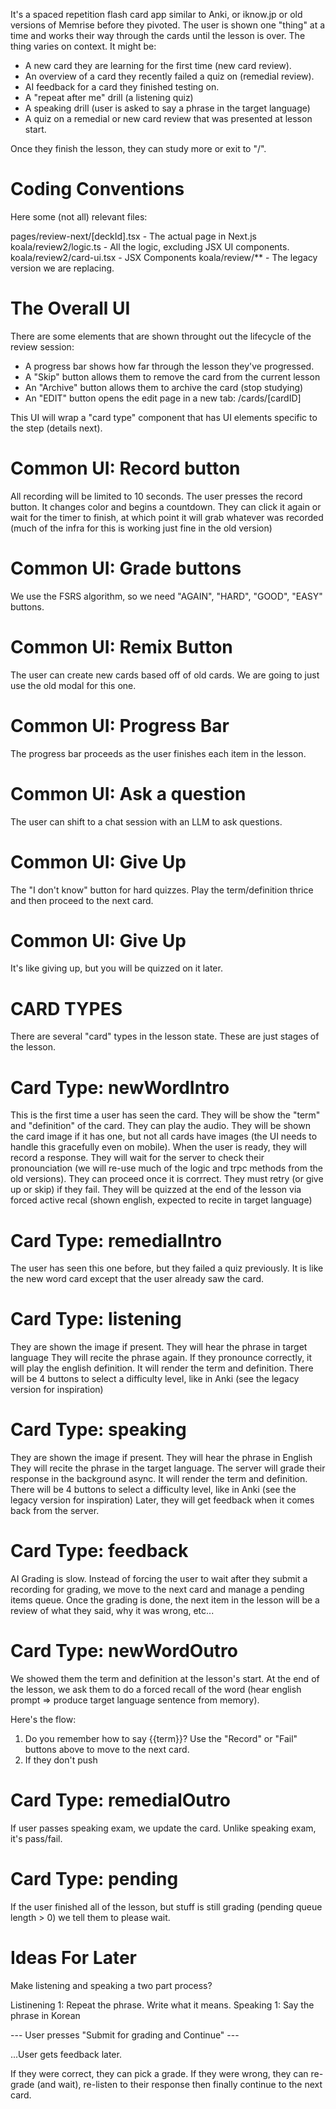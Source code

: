 It's a spaced repetition flash card app similar to Anki, or iknow.jp or old versions of Memrise before they pivoted.
The user is shown one "thing" at a time and works their way through the cards until the lesson is over.
The thing varies on context. It might be:

- A new card they are learning for the first time (new card review).
- An overview of a card they recently failed a quiz on (remedial review).
- AI feedback for a card they finished testing on.
- A "repeat after me" drill (a listening quiz)
- A speaking drill (user is asked to say a phrase in the target language)
- A quiz on a remedial or new card review that was presented at lesson start.

Once they finish the lesson, they can study more or exit to "/".

# Coding Conventions

Here some (not all) relevant files:

pages/review-next/[deckId].tsx - The actual page in Next.js
koala/review2/logic.ts - All the logic, excluding JSX UI components.
koala/review2/card-ui.tsx - JSX Components
koala/review/\*\* - The legacy version we are replacing.

# The Overall UI

There are some elements that are shown throught out the lifecycle of the review session:

- A progress bar shows how far through the lesson they've progressed.
- A "Skip" button allows them to remove the card from the current lesson
- An "Archive" button allows them to archive the card (stop studying)
- An "EDIT" button opens the edit page in a new tab: /cards/[cardID]

This UI will wrap a "card type" component that has UI elements specific to the step (details next).

# Common UI: Record button

All recording will be limited to 10 seconds.
The user presses the record button.
It changes color and begins a countdown.
They can click it again or wait for the timer to finish, at which point it will grab whatever was recorded (much of the infra for this is working just fine in the old version)

# Common UI: Grade buttons

We use the FSRS algorithm, so we need "AGAIN", "HARD", "GOOD", "EASY" buttons.

# Common UI: Remix Button

The user can create new cards based off of old cards. We are going to just use the old modal for this one.

# Common UI: Progress Bar

The progress bar proceeds as the user finishes each item in the lesson.

# Common UI: Ask a question

The user can shift to a chat session with an LLM to ask questions.

# Common UI: Give Up

The "I don't know" button for hard quizzes.
Play the term/definition thrice and then proceed to the next card.

# Common UI: Give Up

It's like giving up, but you will be quizzed on it later.

# CARD TYPES

There are several "card" types in the lesson state. These are just stages of the lesson.

# Card Type: newWordIntro

This is the first time a user has seen the card.
They will be show the "term" and "definition" of the card.
They can play the audio.
They will be shown the card image if it has one, but not all cards have images (the UI needs to handle this gracefully even on mobile).
When the user is ready, they will record a response.
They will wait for the server to check their pronounciation (we will re-use much of the logic and trpc methods from the old versions).
They can proceed once it is corrrect.
They must retry (or give up or skip) if they fail.
They will be quizzed at the end of the lesson via forced active recal (shown english, expected to recite in target language)

# Card Type: remedialIntro

The user has seen this one before, but they failed a quiz previously.
It is like the new word card except that the user already saw the card.

# Card Type: listening

They are shown the image if present.
They will hear the phrase in target language
They will recite the phrase again.
If they pronounce correctly, it will play the english definition.
It will render the term and definition.
There will be 4 buttons to select a difficulty level, like in Anki (see the legacy version for inspiration)

# Card Type: speaking

They are shown the image if present.
They will hear the phrase in English
They will recite the phrase in the target language.
The server will grade their response in the background async.
It will render the term and definition.
There will be 4 buttons to select a difficulty level, like in Anki (see the legacy version for inspiration)
Later, they will get feedback when it comes back from the server.

# Card Type: feedback

AI Grading is slow. Instead of forcing the user to wait after they submit a recording for grading, we move to the next card and manage a pending items queue. Once the grading is done, the next item in the lesson will be a review of what they said, why it was wrong, etc...

# Card Type: newWordOutro

We showed them the term and definition at the lesson's start.
At the end of the lesson, we ask them to do a forced recall of the word (hear english prompt => produce target language sentence from memory).

Here's the flow:

1. Do you remember how to say {{term}}? Use the "Record" or "Fail" buttons above to move to the next card.
2. If they don't push  

# Card Type: remedialOutro

If user passes speaking exam, we update the card. Unlike speaking exam, it's pass/fail.

# Card Type: pending

If the user finished all of the lesson, but stuff is still grading (pending queue length > 0) we tell them to please wait.

# Ideas For Later

Make listening and speaking a two part process?

Listinening 1: Repeat the phrase. Write what it means.
Speaking 1: Say the phrase in Korean

--- User presses "Submit for grading and Continue" ---

...User gets feedback later.

If they were correct, they can pick a grade.
If they were wrong, they can re-grade (and wait), re-listen to their response then finally continue to the next card.
